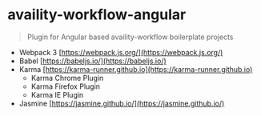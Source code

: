 # availity-workflow-angular

> Plugin for Angular based availity-workflow boilerplate projects

- Webpack 3 [https://webpack.js.org/](https://webpack.js.org/)
- Babel [https://babeljs.io/](https://babeljs.io/)
- Karma [https://karma-runner.github.io](https://karma-runner.github.io)
    - Karma Chrome Plugin
    - Karma Firefox Plugin
    - Karma IE Plugin
- Jasmine [https://jasmine.github.io/](https://jasmine.github.io/)


